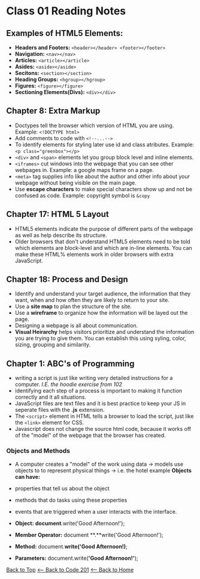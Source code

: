 # Class 01 Reading Notes

## Examples of HTML5 Elements:
- **Headers and Footers:** `<header></header> <footer></footer>`
- **Navigation:** `<nav></nav>`
- **Articles:** `<article></article>`
- **Asides:** `<aside></aside>`
- **Secitons:** `<section></section>`
- **Heading Groups:** `<hgroup></hgroup>`
- **Figures:** `<figure></figure>`
- **Sectioning Elements(Divs):** `<div></div>`

## Chapter 8: Extra Markup
- Doctypes tell the browser which version of HTML you are using. Example: `<!DOCTYPE html>`
- Add comments to code with `<!--...-->`
- To identify elements for styling later use id and class atributes. Example: `<p class="greenbox"></p>`
- `<div>` and `<span>` elements let you group block level and inline elements.
- `<iframes>` cut windows into the webpage that you can see other webpages in. Example: a google maps frame on a page.
- `<meta>` tag supplies info like about the author and other info about your webpage without being visible on the main page.
- Use **escape characters** to make special characters show up and not be confused as code. Example: copyright symbol is `&copy`

## Chapter 17: HTML 5 Layout
- HTML5 elements indicate the purpose of different parts of the webpage as well as help describe its structure.
- Older browsers that don't understand HTML5 elements need to be told which elements are block-level and which are in-line elements. You can make these HTML% elements work in older browsers with extra JavaScript.

## Chapter 18: Process and Design
- Identify and understand your target audience, the information that they want, when and how often they are likely to return to your site.
- Use a **site map** to plan the structure of the site.
- Use a **wireframe** to organize how the information will be layed out the page.
- Designing a webpage is all about communication.
- **Visual Heirarchy** helps visitors prioritize and understand the information you are trying to give them. You can establish this using syling, color, sizing, grouping and similarity.

## Chapter 1: ABC's of Programming

- writing a script is just like writing very detailed instructions for a computer. *I.E. the hoodie exercise from 102*
- identifying each step of a process is important to making it function correctly and it all situations.
- JavaScript files are text files and it is best practice to keep your JS in seperate files with the **.js** extension.
- The `<script>` element in HTML tells a browser to load the script, just like the `<link>` element for CSS.
- Javascript does not change the source html code, because it works off of the "model" of the webpage that the browser has created.

### Objects and Methods
- A computer creates a "model" of the work using data -> models use objects to to represent physical things -> i.e. the hotel example
**Objects can have:**
- properties that tell us about the object 
- methods that do tasks using these properties
- events that are triggered when a user interacts with the interface.

- **Object:** **document**.write('Good Afternoon!');
- **Member Operator:** document **.**write('Good Afternoon!');
- **Method:** document.**write('Good Afternoon!)**;
- **Parameters:** document.write(**'Good Afternoon!'**);

[Back to Top](#)
[<-- Back to Code 201](code201notes.md)
[<-- Back to Home](README.md)





